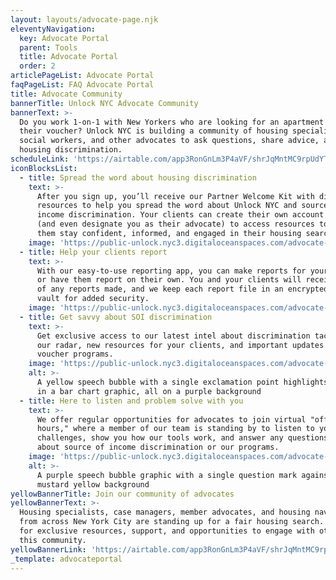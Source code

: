 ```yaml
---
layout: layouts/advocate-page.njk
eleventyNavigation:
  key: Advocate Portal
  parent: Tools
  title: Advocate Portal
  order: 2
articlePageList: Advocate Portal
faqPageList: FAQ Advocate Portal
title: Advocate Community
bannerTitle: Unlock NYC Advocate Community
bannerText: >-
  Do you work 1-on-1 with New Yorkers who are looking for an apartment with
  their voucher? Unlock NYC is building a community of housing specialists,
  social workers, and other advocates to ask questions, share advice, and end
  housing discrimination.
scheduleLink: 'https://airtable.com/app3RonGnLm3P4aVF/shrJqMntMC9rpUdYT'
iconBlocksList:
  - title: Spread the word about housing discrimination
    text: >-
      After you sign up, you’ll receive our Partner Welcome Kit with digital
      resources to help you spread the word about Unlock NYC and source of
      income discrimination. Your clients can create their own account with us
      (and even designate you as their advocate) to access resources to help
      them stay confident, informed, and engaged in their housing search.
    image: 'https://public-unlock.nyc3.digitaloceanspaces.com/advocate-Image-1.png'
  - title: Help your clients report
    text: >-
      With our easy-to-use reporting app, you can make reports for your clients
      or have them report on their own. You and your clients will receive a copy
      of any reports made, and we keep each report file in an encrypted digital
      vault for added security.
    image: 'https://public-unlock.nyc3.digitaloceanspaces.com/advocate-Image-2.png'
  - title: Get savvy about SOI discrimination
    text: >-
      Get exclusive access to our latest intel about discrimination tactics on
      our radar, new resources for your clients, and important updates about
      voucher programs.
    image: 'https://public-unlock.nyc3.digitaloceanspaces.com/advocate-Image-3.png'
    alt: >-
      A yellow speech bubble with a single exclamation point highlights one line
      in a bar chart graphic, all on a purple background
  - title: Here to listen and problem solve with you
    text: >-
      We offer regular opportunities for advocates to join virtual "office
      hours," where a member of our team is standing by to listen to your
      challenges, show you how our tools work, and answer any questions you have
      about source of income discrimination or our programs.
    image: 'https://public-unlock.nyc3.digitaloceanspaces.com/advocate-Image-4.png'
    alt: >-
      A purple speech bubble graphic with a single question mark against a
      mustard yellow background
yellowBannerTitle: Join our community of advocates
yellowBannerText: >-
  Housing specialists, case managers, member advocates, and housing navigators
  from across New York City are standing up for a fair housing search. Sign up
  for exclusive resources, support, and opportunities to engage with others in
  this community.
yellowBannerLink: 'https://airtable.com/app3RonGnLm3P4aVF/shrJqMntMC9rpUdYT'
_template: advocateportal
---
```


